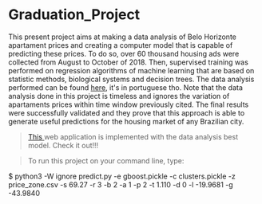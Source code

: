 # Graduation_Project

This present project aims at making a data analysis of Belo Horizonte apartament prices and creating a computer model that is capable of predicting these prices. To do so, over 60 thousand housing ads were collected from August to October of 2018. Then, supervised training was performed on regression algorithms of machine learning that are based on statistic methods, biological systems and decision trees. The data analysis performed can be found <a href=https://nbviewer.jupyter.org/github/gpass0s/Graduation_Project/blob/master/data_analysis.ipynb>here</a>, it's in portuguese tho. Note that the data analysis done in this project is timeless and ignores the variation of apartaments prices within time window previously cited. The final results were successfully validated and they prove that this approach is able to generate useful predictions for the housing market of any Brazilian city.

> <a href=http://www.imoprice.ga/> This </a> web application is implemented with the data analysis best model. Check it out!!!

> To run this project on your command line, type:

$ python3 -W ignore predict.py -e gboost.pickle -c clusters.pickle -z price_zone.csv -s 69.27 -r 3 -b 2  -a 1 -p 2 -t 1.110 -d 0  -l -19.9681 -g -43.9840


